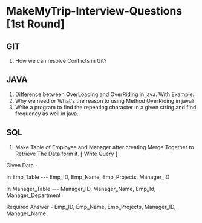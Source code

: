 # MakeMyTrip-Interview-Questions [1st Round]

## GIT

1. How we can resolve Conflicts in Git? 

## JAVA

1. Difference between OverLoading and OverRiding in java. With Example..
2. Why we need or What's the reason to using Method OverRiding in java?
3. Write a program to find the repeating character in a given string and find frequency as well in java.

## SQL

1. Make Table of Employee and Manager after creating Merge Together to Retrieve The Data form it. [ Write Query ]

  Given Data - 

  In Emp_Table --- Emp_ID, Emp_Name, Emp_Projects, Manager_ID

  In Manager_Table --- Manager_ID, Manager_Name, Emp_Id, Manager_Department

  Required Answer - Emp_ID, Emp_Name, Emp_Projects, Manager_ID, Manager_Name

